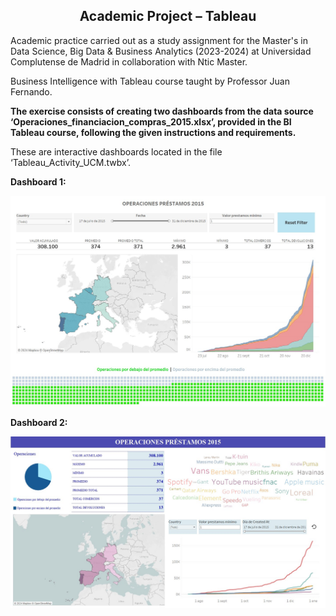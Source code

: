 <h2 align="center"><b>Academic Project – Tableau</b></h2>

Academic practice carried out as a study assignment for the Master's in Data Science, Big Data & Business Analytics (2023-2024) at Universidad Complutense de Madrid in collaboration with Ntic Master.

Business Intelligence with Tableau course taught by Professor Juan Fernando.

**The exercise consists of creating two dashboards from the data source ‘Operaciones_financiacion_compras_2015.xlsx’, provided in the BI Tableau course, following the given instructions and requirements.**

These are interactive dashboards located in the file ‘Tableau_Activity_UCM.twbx’.

**Dashboard 1:**

![Dashboard_1](https://github.com/SarayDomenech/Academic_Projects/blob/main/Tableau/Dashboard_1_UCM.jpg)


**Dashboard 2:**

![Dashboard_2](https://github.com/SarayDomenech/Academic_Projects/blob/main/Tableau/Dashboard_2_UCM.jpg)
